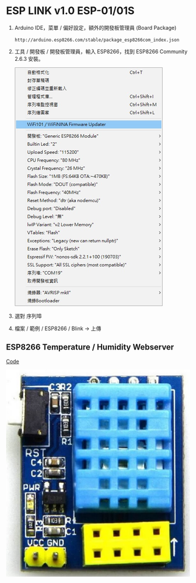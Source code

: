 # ESP LINK v1.0 ESP-01/01S

1. Arduino IDE，菜單 / 偏好設定，額外的開發板管理員 (Board Package)

   ``http://arduino.esp8266.com/stable/package_esp8266com_index.json``

2. 工具 / 開發板 / 開發板管理員，輸入 ESP8266，找到 ESP8266 Community 2.6.3 安裝。

   ![Alt text](/ESP01-BD.jpg)

3. 選對 序列埠

4. 檔案 / 範例 / ESP8266 / Blink -> 上傳




## ESP8266 Temperature / Humidity Webserver

[Code](https://learn.adafruit.com/esp8266-temperature-slash-humidity-webserver/code)

   ![Alt text](/ESP01-Hum.jpg)
